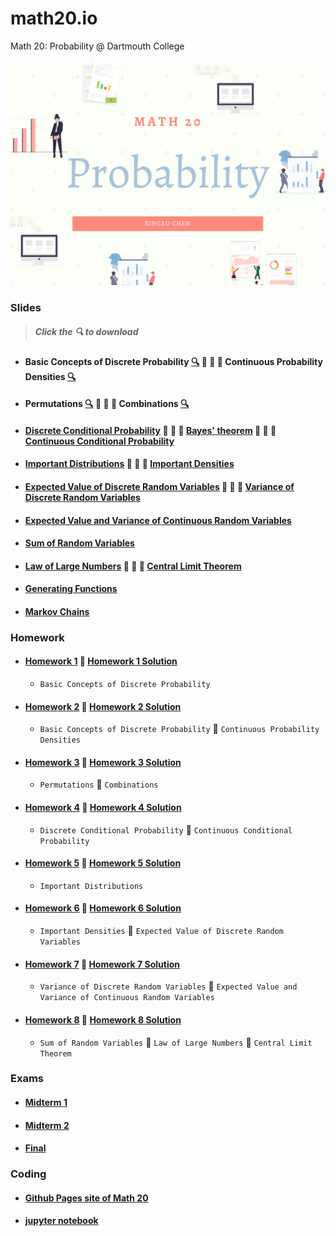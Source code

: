 # math20.io
Math 20: Probability @ Dartmouth College

<p align = "center" >
<img src="./images/Math 20.png" alt="" width="600">
</p>

### Slides 
> ##### Click the :mag: to download

* #### Basic Concepts of Discrete Probability [:mag:](https://github.com/fudab/math20.io/tree/master/slides/M20_Lec1.pdf) :thought_balloon: :thought_balloon: :thought_balloon: Continuous Probability Densities [:mag:](https://github.com/fudab/math20.io/tree/master/slides/M20_Lec2.pdf)
* #### Permutations [:mag:](https://github.com/fudab/math20.io/tree/master/slides/M20_Lec3.pdf) :thought_balloon: :thought_balloon: :thought_balloon: Combinations [:mag:](https://github.com/fudab/math20.io/tree/master/slides/M20_Lec4.pdf)
* #### [Discrete Conditional Probability](https://github.com/fudab/math20.io/tree/master/slides/M20_Lec5A.pdf) :thought_balloon: :thought_balloon: :thought_balloon: [Bayes' theorem](https://github.com/fudab/math20.io/tree/master/slides/M20_Lec5B.pdf) :thought_balloon: :thought_balloon: :thought_balloon: [Continuous Conditional Probability](https://github.com/fudab/math20.io/tree/master/slides/M20_Lec6.pdf)
* #### [Important Distributions](https://github.com/fudab/math20.io/tree/master/slides/M20_Lec7A.pdf) :thought_balloon: :thought_balloon: :thought_balloon: [Important Densities](https://github.com/fudab/math20.io/tree/master/slides/M20_Lec7B.pdf)
* #### [Expected Value of Discrete Random Variables](https://github.com/fudab/math20.io/tree/master/slides/M20_Lec8.pdf) :thought_balloon: :thought_balloon: :thought_balloon: [Variance of Discrete Random Variables](https://github.com/fudab/math20.io/tree/master/slides/M20_Lec9.pdf)
* #### [Expected Value and Variance of Continuous Random Variables](https://github.com/fudab/math20.io/tree/master/slides/M20_Lec10.pdf)
* #### [Sum of Random Variables](https://github.com/fudab/math20.io/tree/master/slides/M20_Lec11.pdf)
* #### [Law of Large Numbers](https://github.com/fudab/math20.io/tree/master/slides/M20_Lec12A.pdf) :thought_balloon: :thought_balloon: :thought_balloon: [Central Limit Theorem](https://github.com/fudab/math20.io/tree/master/slides/M20_Lec12B.pdf)
* #### [Generating Functions](https://github.com/fudab/math20.io/tree/master/slides/M20_Lec13.pdf)
* #### [Markov Chains](https://github.com/fudab/math20.io/tree/master/slides/M20_Lec14.pdf)


### Homework

* #### [Homework 1](https://github.com/fudab/math20.io/tree/master/homework/M20_HW1.pdf)  :email: [Homework 1 Solution](https://github.com/fudab/math20.io/tree/master/homework/solution/M20_HW1_Solution.pdf)  
  * `Basic Concepts of Discrete Probability`
  
* #### [Homework 2](https://github.com/fudab/math20.io/tree/master/homework/M20_HW2.pdf) :email: [Homework 2 Solution](https://github.com/fudab/math20.io/tree/master/homework/solution/M20_HW2_Solution.pdf) 
  * `Basic Concepts of Discrete Probability` :icecream: `Continuous Probability Densities`
  
* #### [Homework 3](https://github.com/fudab/math20.io/tree/master/homework/M20_HW3.pdf) :email: [Homework 3 Solution](https://github.com/fudab/math20.io/tree/master/homework/solution/M20_HW3_Solution.pdf) 
  * `Permutations` :icecream: `Combinations`
  
* #### [Homework 4](https://github.com/fudab/math20.io/tree/master/homework/M20_HW4.pdf) :email: [Homework 4 Solution](https://github.com/fudab/math20.io/tree/master/homework/solution/M20_HW4_Solution.pdf) 
  * `Discrete Conditional Probability` :icecream: `Continuous Conditional Probability`
  
* #### [Homework 5](https://github.com/fudab/math20.io/tree/master/homework/M20_HW5.pdf) :email: [Homework 5 Solution](https://github.com/fudab/math20.io/tree/master/homework/solution/M20_HW5_Solution.pdf) 
  * `Important Distributions`

* #### [Homework 6](https://github.com/fudab/math20.io/tree/master/homework/M20_HW6.pdf) :email: [Homework 6 Solution](https://github.com/fudab/math20.io/tree/master/homework/solution/M20_HW6_Solution.pdf) 
  * `Important Densities` :icecream: `Expected Value of Discrete Random Variables`
  
* #### [Homework 7](https://github.com/fudab/math20.io/tree/master/homework/M20_HW7.pdf) :email: [Homework 7 Solution](https://github.com/fudab/math20.io/tree/master/homework/solution/M20_HW7_Solution.pdf) 
  * `Variance of Discrete Random Variables` :icecream: `Expected Value and Variance of Continuous Random Variables`
  
* #### [Homework 8](https://github.com/fudab/math20.io/tree/master/homework/M20_HW8.pdf) :email: [Homework 8 Solution](https://github.com/fudab/math20.io/tree/master/homework/solution/M20_HW8_Solution.pdf) 
  * `Sum of Random Variables` :icecream: `Law of Large Numbers` :icecream: `Central Limit Theorem`
  
### Exams

* #### [Midterm 1](https://github.com/fudab/math20.io/tree/master/exams/Midterm1.pdf)
* #### [Midterm 2](https://github.com/fudab/math20.io/tree/master/exams/Midterm2.pdf)
* #### [Final](https://github.com/fudab/math20.io/tree/master/exams/Final.pdf)

### Coding

* #### [Github Pages site of Math 20](https://fudab.github.io/math20) 

* #### [jupyter notebook](https://github.com/fudab/math20.io/tree/master/scripts)
